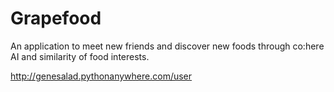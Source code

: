 # Grapefood

An application to meet new friends and discover new foods through co:here AI and similarity of food interests.


http://genesalad.pythonanywhere.com/user
